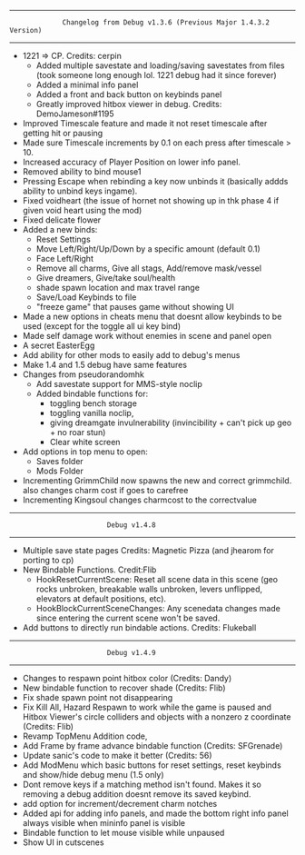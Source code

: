 ----------------------------------------------------------------------------------------
                 Changelog from Debug v1.3.6 (Previous Major 1.4.3.2 Version)
----------------------------------------------------------------------------------------
* 1221 => CP. Credits: cerpin
    * Added multiple savestate and loading/saving savestates from files (took someone long enough lol. 1221 debug had it since forever)
    * Added a minimal info panel
    * Added a front and back button on keybinds panel
    * Greatly improved hitbox viewer in debug. Credits: DemoJameson#1195
* Improved Timescale feature and made it not reset timescale after getting hit or pausing
* Made sure Timescale increments by 0.1 on each press after timescale > 10.
* Increased accuracy of Player Position on lower info panel.
* Removed ability to bind mouse1
* Pressing Escape when rebinding a key now unbinds it (basically addds ability to unbind keys ingame).
* Fixed voidheart (the issue of hornet not showing up in thk phase 4 if given void heart using the mod)
* Fixed delicate flower
* Added a new binds:
    * Reset Settings
    * Move Left/Right/Up/Down by a specific amount (default 0.1)
    * Face Left/Right
    * Remove all charms, Give all stags, Add/remove mask/vessel
    * Give dreamers, Give/take soul/health
    * shade spawn location and max travel range
    * Save/Load Keybinds to file
    * "freeze game" that pauses game without showing UI
* Made a new options in cheats menu that doesnt allow keybinds to be used (except for the toggle all ui key bind)
* Made self damage work without enemies in scene and panel open
* A secret EasterEgg
* Add ability for other mods to easily add to debug's menus
* Make 1.4 and 1.5 debug have same features
* Changes from pseudorandomhk
    * Add savestate support for MMS-style noclip
    * Added bindable functions for:
        * toggling bench storage
        * toggling vanilla noclip,
        * giving dreamgate invulnerability (invincibility + can't pick up geo + no roar stun)
        * Clear white screen
* Add options in top menu to open:
    * Saves folder
    * Mods Folder
* Incrementing GrimmChild now spawns the new and correct grimmchild. also changes charm cost if goes to carefree
* Incrementing Kingsoul changes charmcost to the correctvalue
----------------------------------------------------------------------------------------
                            Debug v1.4.8
----------------------------------------------------------------------------------------
* Multiple save state pages Credits: Magnetic Pizza (and jhearom for porting to cp)
* New Bindable Functions. Credit:Flib 
  * HookResetCurrentScene: Reset all scene data in this scene (geo rocks unbroken, breakable walls unbroken, levers unflipped, elevators at default positions, etc).
  * HookBlockCurrentSceneChanges: Any scenedata changes made since entering the current scene won't be saved.
* Add buttons to directly run bindable actions. Credits: Flukeball
----------------------------------------------------------------------------------------
                            Debug v1.4.9
----------------------------------------------------------------------------------------

* Changes to respawn point hitbox color (Credits: Dandy)
* New bindable function to recover shade (Credits: Flib)
* Fix shade spawn point not disappearing
* Fix Kill All, Hazard Respawn to work while the game is paused and Hitbox Viewer's circle colliders and objects with a nonzero z coordinate (Credits: Flib)
* Revamp TopMenu Addition code, 
* Add Frame by frame advance bindable function (Credits: SFGrenade)
* Update sanic's code to make it better (Credits: 56)
* Add ModMenu which basic buttons for reset settings, reset keybinds and show/hide debug menu (1.5 only)
* Dont remove keys if a matching method isn't found. Makes it so removing a debug addition doesnt remove its saved keybind.
* add option for increment/decrement charm notches
* Added api for adding info panels, and made the bottom right info panel always visible when mininfo panel is visible
* Bindable function to let mouse visible while unpaused
* Show UI in cutscenes
